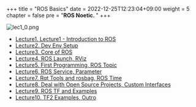 +++
title = "ROS Basics"
date = 2022-12-25T12:23:04+09:00
weight = 5
chapter = false
pre = "<b>ROS Noetic. </b>"
+++

![lec1_0.png](/kr/ros_basic_noetic/images1/lec1_0.png?height=100px)

- [Lecture1. Lecture1 - Introduction to ROS](/kr/ros_basic_noetic/lecture1)
- [Lecture2. Dev Env Setup](/kr/ros_basic_noetic/lecture2)
- [Lecture3. Core of ROS](/kr/ros_basic_noetic/lecture3)
- [Lecture4. ROS Launch, RViz](/kr/ros_basic_noetic/lecture4)
- [Lecture5. First Programming, ROS Topic](/kr/ros_basic_noetic/lecture5)
- [Lecture6. ROS Service, Parameter](/kr/ros_basic_noetic/lecture6)
- [Lecture7. Rqt Tools and rosbag, ROS Time](/kr/ros_basic_noetic/lecture7)
- [Lecture8. Deal with Open Source Projects, Custom Interfaces](/kr/ros_basic_noetic/lecture8)
- [Lecture9. ROS TF and Examples](/kr/ros_basic_noetic/lecture9)
- [Lecture10. TF2 Examples, Outro](/kr/ros_basic_noetic/lecture10)
